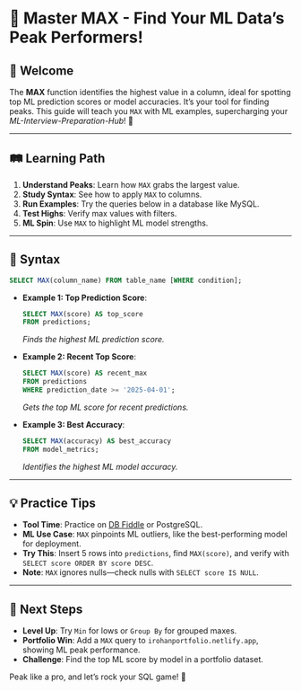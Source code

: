 # 🎉 Master MAX - Find Your ML Data’s Peak Performers!

## 🌟 Welcome

The **MAX** function identifies the highest value in a column, ideal for spotting top ML prediction scores or model accuracies. It’s your tool for finding peaks. This guide will teach you `MAX` with ML examples, supercharging your *ML-Interview-Preparation-Hub*! 🚀

---

## 🛤️ Learning Path

1. **Understand Peaks**: Learn how `MAX` grabs the largest value.
2. **Study Syntax**: See how to apply `MAX` to columns.
3. **Run Examples**: Try the queries below in a database like MySQL.
4. **Test Highs**: Verify max values with filters.
5. **ML Spin**: Use `MAX` to highlight ML model strengths.

---

## 📜 Syntax

```sql
SELECT MAX(column_name) FROM table_name [WHERE condition];
```

- **Example 1: Top Prediction Score**:
  ```sql
  SELECT MAX(score) AS top_score
  FROM predictions;
  ```
  *Finds the highest ML prediction score.*

- **Example 2: Recent Top Score**:
  ```sql
  SELECT MAX(score) AS recent_max
  FROM predictions
  WHERE prediction_date >= '2025-04-01';
  ```
  *Gets the top ML score for recent predictions.*

- **Example 3: Best Accuracy**:
  ```sql
  SELECT MAX(accuracy) AS best_accuracy
  FROM model_metrics;
  ```
  *Identifies the highest ML model accuracy.*

---

## 💡 Practice Tips

- **Tool Time**: Practice on [DB Fiddle](https://www.db-fiddle.com) or PostgreSQL.
- **ML Use Case**: `MAX` pinpoints ML outliers, like the best-performing model for deployment.
- **Try This**: Insert 5 rows into `predictions`, find `MAX(score)`, and verify with `SELECT score ORDER BY score DESC`.
- **Note**: `MAX` ignores nulls—check nulls with `SELECT score IS NULL`.

---

## 🚀 Next Steps

- **Level Up**: Try `Min` for lows or `Group By` for grouped maxes.
- **Portfolio Win**: Add a `MAX` query to `irohanportfolio.netlify.app`, showing ML peak performance.
- **Challenge**: Find the top ML score by model in a portfolio dataset.

Peak like a pro, and let’s rock your SQL game! 🌟